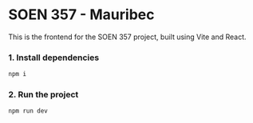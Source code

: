 # SOEN 357 - Mauribec

This is the frontend for the SOEN 357 project, built using Vite and React.



### 1. Install dependencies

```bash
npm i
```

### 2. Run the project

```bash
npm run dev
